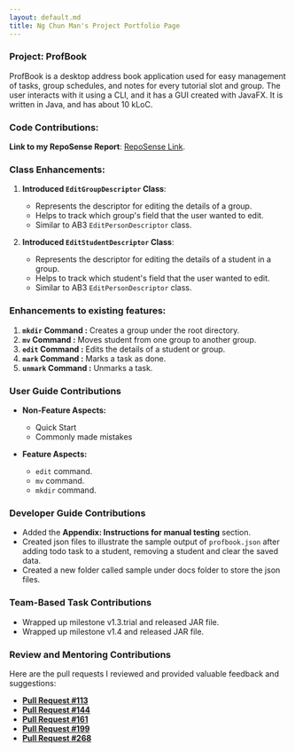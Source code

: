 ```yaml
---
layout: default.md
title: Ng Chun Man's Project Portfolio Page
---
```


### Project: ProfBook

ProfBook is a desktop address book application used for easy management of tasks, group schedules, and notes for every tutorial slot and group. The user interacts with it using a CLI, and it has a GUI created with JavaFX. It is written in Java, and has about 10 kLoC.

### Code Contributions:

**Link to my RepoSense Report**: [RepoSense Link](https://nus-cs2103-ay2324s1.github.io/tp-dashboard/?search=NgChunMan&breakdown=false&sort=groupTitle%20dsc&sortWithin=title&since=2023-09-22&timeframe=commit&mergegroup=&groupSelect=groupByRepos).

### Class Enhancements:

1. **Introduced `EditGroupDescriptor` Class**:
   - Represents the descriptor for editing the details of a group.
   - Helps to track which group's field that the user wanted to edit.
   - Similar to AB3 `EditPersonDescriptor` class.


2. **Introduced `EditStudentDescriptor` Class**:
   - Represents the descriptor for editing the details of a student in a group.
   - Helps to track which student's field that the user wanted to edit.
   - Similar to AB3 `EditPersonDescriptor` class.

### Enhancements to existing features:

1. **`mkdir` Command :** Creates a group under the root directory.
2. **`mv` Command :** Moves student from one group to another group.
3. **`edit` Command :** Edits the details of a student or group.
4. **`mark` Command :** Marks a task as done.
5. **`unmark` Command :** Unmarks a task.

### User Guide Contributions

* **Non-Feature Aspects:**
   * Quick Start
   * Commonly made mistakes


* **Feature Aspects:**
   * `edit` command.
   * `mv` command.
   * `mkdir` command.

### Developer Guide Contributions

* Added the **Appendix: Instructions for manual testing** section.
* Created json files to illustrate the sample output of `profbook.json` after adding todo task to a student, removing a student and clear the saved data.
* Created a new folder called sample under docs folder to store the json files.

### Team-Based Task Contributions

- Wrapped up milestone v1.3.trial and released JAR file.
- Wrapped up milestone v1.4 and released JAR file.

### Review and Mentoring Contributions

Here are the pull requests I reviewed and provided valuable feedback and suggestions:
- **[Pull Request #113](https://github.com/AY2324S1-CS2103T-W15-2/tp/pull/113)**
- **[Pull Request #144](https://github.com/AY2324S1-CS2103T-W15-2/tp/pull/144)**
- **[Pull Request #161](https://github.com/AY2324S1-CS2103T-W15-2/tp/pull/161)**
- **[Pull Request #199](https://github.com/AY2324S1-CS2103T-W15-2/tp/pull/199)**
- **[Pull Request #268](https://github.com/AY2324S1-CS2103T-W15-2/tp/pull/268)**

